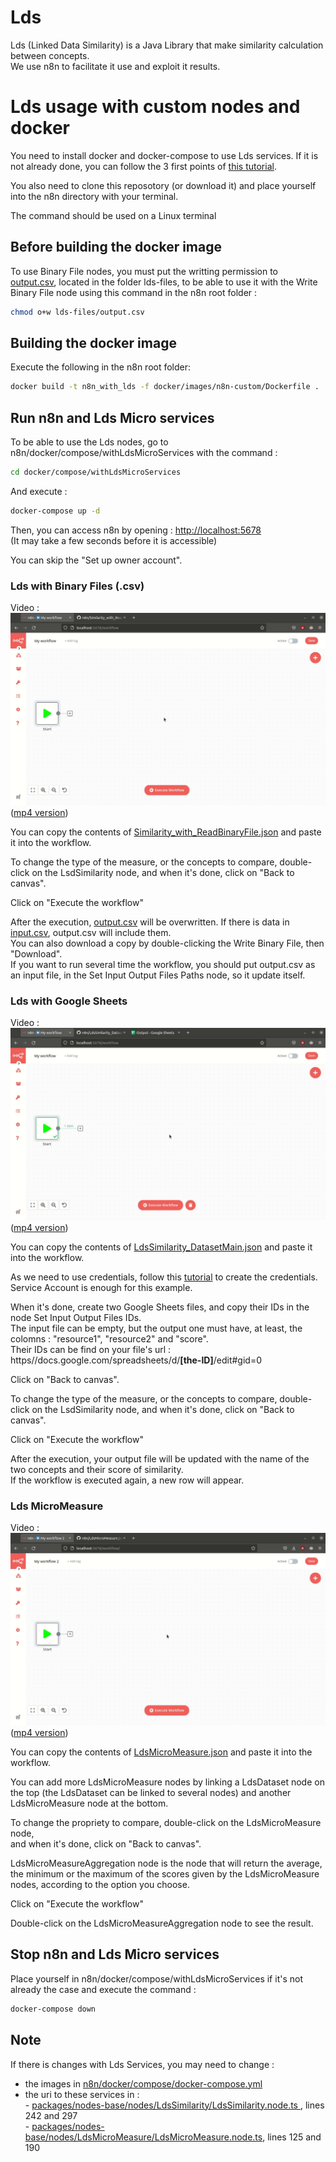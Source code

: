 # Lds

Lds (Linked Data Similarity) is a Java Library that make similarity calculation between concepts.</br>
We use n8n to facilitate it use and exploit it results.

# Lds usage with custom nodes and docker

You need to install docker and docker-compose to use Lds services. If it is not already done, you can follow the 3 first points of [this tutorial](https://docs.n8n.io/hosting/server-setups/docker-compose/).

You also need to clone this reposotory (or download it) and place yourself into the n8n directory with your terminal.

The command should be used on a Linux terminal

## Before building the docker image

To use Binary File nodes, you must put the writting permission to [output.csv](https://github.com/Eli6a/n8n/blob/master/lds-files/output.csv), located in the folder lds-files, to be able to use it with the Write Binary File node using this command in the n8n root folder :
```bash
chmod o+w lds-files/output.csv
```

## Building the docker image

Execute the following in the n8n root folder:
```bash
docker build -t n8n_with_lds -f docker/images/n8n-custom/Dockerfile .
```

## Run n8n and Lds Micro services

To be able to use the Lds nodes, go to n8n/docker/compose/withLdsMicroServices with the command :
```bash
cd docker/compose/withLdsMicroServices
```
And execute :
```bash
docker-compose up -d
```

Then, you can access n8n by opening : [http://localhost:5678](http://localhost:5678)</br>
(It may take a few seconds before it is accessible)

You can skip the "Set up owner account".

### Lds with Binary Files (.csv)

Video : ![](https://github.com/Eli6a/n8n/blob/master/workflow-examples/video-examples/LdsSimilarity_with_ReadBinaryFile.gif)
([mp4 version](https://raw.githubusercontent.com/Eli6a/n8n/master/workflow-examples/video-examples/LdsSimilarity_with_ReadBinaryFile.mp4))

You can copy the contents of [Similarity_with_ReadBinaryFile.json](https://github.com/Eli6a/n8n/blob/master/workflow-examples/Similarity_with_ReadBinaryFile.json) and paste it into the workflow.

To change the type of the measure, or the concepts to compare, double-click on the LsdSimilarity node, 
and when it's done, click on "Back to canvas".

Click on "Execute the workflow"

After the execution, [output.csv](https://github.com/Eli6a/n8n/blob/master/lds-files/output.csv) will be overwritten. If there is data in [input.csv](https://github.com/Eli6a/n8n/blob/master/lds-files/input.csv), output.csv will include them.</br>
You can also download a copy by double-clicking the Write Binary File, then "Download".</br>
If you want to run several time the workflow, you should put output.csv as an input file, in the Set Input Output Files Paths node, so it update itself.

### Lds with Google Sheets

Video : ![](https://github.com/Eli6a/n8n/blob/master/workflow-examples/video-examples/LdsSimilarity_DatasetMain.gif)
([mp4 version](https://raw.githubusercontent.com/Eli6a/n8n/master/workflow-examples/video-examples/LdsSimilarity_DatasetMain.mp4))

You can copy the contents of [LdsSimilarity_DatasetMain.json](https://github.com/Eli6a/n8n/blob/master/workflow-examples/LdsSimilarity_DatasetMain.json) and paste it into the workflow.

As we need to use credentials, follow this [tutorial](https://docs.n8n.io/integrations/credentials/google/) to create the credentials. Service Account is enough for this example.

When it's done, create two Google Sheets files, and copy their IDs in the node Set Input Output Files IDs.</br>
The input file can be empty, but the output one must have, at least, the colomns : "resource1", "resource2" and "score". </br>
Their IDs can be find on your file's url : ht<span>tps//docs.google.</span>com/spreadsheets/d/<span>**[the-ID]**/edit#gid=0</span>

Click on "Back to canvas".

To change the type of the measure, or the concepts to compare, double-click on the LsdSimilarity node, 
and when it's done, click on "Back to canvas".

Click on "Execute the workflow"

After the execution, your output file will be updated with the name of the two concepts and their score of similarity. </br>
If the workflow is executed again, a new row will appear.

### Lds MicroMeasure

Video : ![](https://github.com/Eli6a/n8n/blob/master/workflow-examples/video-examples/LdsMicroMeasure.gif)
([mp4 version](https://raw.githubusercontent.com/Eli6a/n8n/master/workflow-examples/video-examples/LdsMicroMeasure.mp4))

You can copy the contents of [LdsMicroMeasure.json](https://github.com/Eli6a/n8n/blob/master/workflow-examples/LdsMicroMeasure.json) and paste it into the workflow.

You can add more LdsMicroMeasure nodes by linking a LdsDataset node on the top (the LdsDataset can be linked to several nodes) and another LdsMicroMeasure node at the bottom.

To change the propriety to compare, double-click on the LdsMicroMeasure node, </br>
and when it's done, click on "Back to canvas".

LdsMicroMeasureAggregation node is the node that will return the average, the minimum or the maximum of the scores given by the LdsMicroMeasure nodes, according to the option you choose.

Click on "Execute the workflow"

Double-click on the LdsMicroMeasureAggregation node to see the result.

## Stop n8n and Lds Micro services

Place yourself in n8n/docker/compose/withLdsMicroServices if it's not already the case and execute the command :
```bash
docker-compose down
```

## Note

If there is changes with Lds Services, you may need to change :
- the images in [n8n/docker/compose/docker-compose.yml](https://github.com/Eli6a/n8n/blob/master/docker/compose/withLdsMicroServices/docker-compose.yml)
- the uri to these services in :</br>
				- [packages/nodes-base/nodes/LdsSimilarity/LdsSimilarity.node.ts ](https://github.com/Eli6a/n8n/blob/master/packages/nodes-base/nodes/LdsSimilarity/LdsSimilarity.node.ts), lines 242 and 297</br>
				- [packages/nodes-base/nodes/LdsMicroMeasure/LdsMicroMeasure.node.ts](https://github.com/Eli6a/n8n/blob/master/packages/nodes-base/nodes/LdsMicroMeasure/LdsMicroMeasure.node.ts), lines 125 and 190


